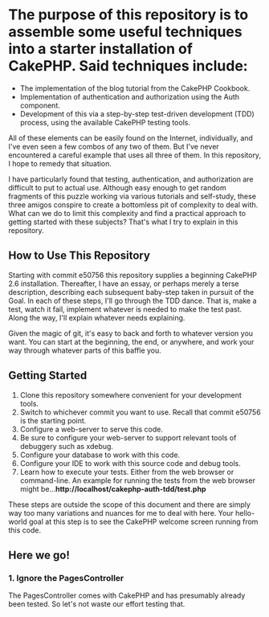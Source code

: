 <h1>The purpose of this repository is to assemble some useful
techniques into a starter installation of CakePHP.  Said techniques
include:</h1>

<ul>
<li>The implementation of the blog tutorial from the CakePHP Cookbook.</li>

<li>Implementation of authentication and authorization using the Auth
component.</li>

<li>Development of this via a step-by-step test-driven development (TDD) process,
using the available CakePHP testing tools.</li>
</ul>

All of these elements can be easily found on the Internet, individually, and I've even seen a few combos of
any two of them.  But I've never encountered a careful example that uses all three
of them.  In this repository, I hope to remedy that situation.

I have particularly found that testing, authentication, and authorization are difficult to put to
actual use.  Although easy enough to get random fragments of this puzzle working via various tutorials
and self-study, these three amigos conspire to create a bottomless pit of complexity to deal with.
What can we do to limit this complexity and find a practical approach to getting started with these subjects?
That's what I try to explain in this repository.

<h2>How to Use This Repository</h2>

Starting with commit e50756 this repository supplies a beginning CakePHP 2.6 installation.
Thereafter, I have an essay, or perhaps merely a terse description, describing each subsequent baby-step
taken in pursuit of the Goal.  In each of these steps, I'll go through the TDD dance.  That is,
make a test, watch it fail, implement whatever is needed to make the test past.  Along the way,
I'll explain whatever needs explaining.

Given the magic of git, it's easy to back and forth to whatever version you want.  You can start at the beginning, 
the end, or anywhere, and work your way through whatever parts of this baffle you. 

<h2>Getting Started</h2>

<ol>
<li>Clone this repository somewhere convenient for your development tools.</li>
<li>Switch to whichever commit you want to use.  Recall that commit e50756 is the starting
point.</li>
<li>Configure a web-server to serve this code.</li>
<li>Be sure to configure your web-server to support relevant tools of debuggery such as xdebug.</li>
<li>Configure your database to work with this code.</li>
<li>Configure your IDE to work with this source code and debug tools.</li>
<li>Learn how to execute your tests.  Either from the web browser or command-line.
An example for running the tests from the web browser might be...<b>http://localhost/cakephp-auth-tdd/test.php</b></li>
</ol>

These steps are outside the scope of this document and there are simply way too many
variations and nuances for me to deal with here.  Your hello-world goal at this step is to see the
CakePHP welcome screen running from this code.

<h2>Here we go!</h2>

<h3>1. Ignore the PagesController</h3>

The PagesController comes with CakePHP and has presumably already been tested.  So let's not
waste our effort testing that.